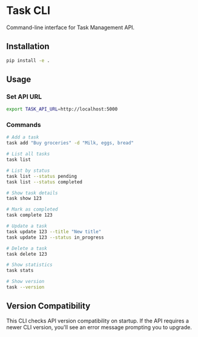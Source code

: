 # Task CLI

Command-line interface for Task Management API.

## Installation

```bash
pip install -e .
```

## Usage

### Set API URL

```bash
export TASK_API_URL=http://localhost:5000
```

### Commands

```bash
# Add a task
task add "Buy groceries" -d "Milk, eggs, bread"

# List all tasks
task list

# List by status
task list --status pending
task list --status completed

# Show task details
task show 123

# Mark as completed
task complete 123

# Update a task
task update 123 --title "New title"
task update 123 --status in_progress

# Delete a task
task delete 123

# Show statistics
task stats

# Show version
task --version
```

## Version Compatibility

This CLI checks API version compatibility on startup. If the API requires a newer CLI version, you'll see an error message prompting you to upgrade.